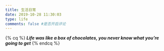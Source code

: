 ```yaml
---
title: 生活日常
date: 2019-10-28 11:30:03
type: life
comments: false #是否开启评论
---
```

{% cq %}
**_Life was like a box of chocolates, you never know what you’re going to get_**
{% endcq %}

<div class="life">
    <div class="row">
        <div class="box">
            <div class="thumb" style="background-image: url('https://s2.ax1x.com/2019/10/30/K4ViZT.jpg')"></div>
            <div class="portfolio-caption">
                <div class="vertical-table">
                    <div class="vertical-cell">
                        <span>游戏系列</span>
                        <p>玩过的一些游戏</p>
                        <a href="/games/" class="btn">View More</a>
                    </div>
                </div>
            </div>
        </div>
        <div class="box">
            <div class="thumb" style="background-image: url('https://s2.ax1x.com/2019/10/28/K6WAp9.md.jpg')"></div>
            <div class="portfolio-caption">
                <div class="vertical-table">
                    <div class="vertical-cell">
                        <span>读书系列</span>
                        <p>读过的一些书籍</p>
                        <a href="/books/" class="btn">View More</a>
                    </div>
                </div>
            </div>
        </div>
        <div class="box">
            <div class="thumb" style="background-image: url('https://s2.ax1x.com/2019/10/28/K6WSmV.jpg')"></div>
            <div class="portfolio-caption">
                <div class="vertical-table">
                    <div class="vertical-cell">
                        <span>观影系列</span>
                        <p>看过的一些电影</p>
                        <a href="/movies/" class="btn">View More</a>
                    </div>
                </div>
            </div>
        </div>
        <div class="box">
            <div class="thumb" style="background-image: url('https://s2.ax1x.com/2019/10/28/K6WFfJ.jpg')"></div>
            <div class="portfolio-caption">
                <div class="vertical-table">
                    <div class="vertical-cell">
                        <span>相册系列</span>
                        <p>生活的五彩斑斓</p>
                        <a href="/gallery/" class="btn">View More</a>
                    </div>
                </div>
            </div>
        </div>
        <div class="box">
            <div class="thumb" style="background-image: url('https://cdn.jsdelivr.net/gh/XuxuGood/blogImages/resume/resumeBg.jpg')"></div>
            <div class="portfolio-caption">
                <div class="vertical-table">
                    <div class="vertical-cell">
                        <span>我的简历</span>
                        <p>冰冻三尺非一日之寒</p>
                        <a href="/resume/" class="btn">View More</a>
                    </div>
                </div>
            </div>
        </div>
    </div>
</div>

<style>
    .posts-expand .post-body h3:before {
        content: "";
    }

    .row {
        display: flow-root;
    }

    .box {
        overflow: hidden;
        position: relative;
        z-index: 1;
        transition: all .5s;
        width: 40%;
        float: left;
        margin: 3% 5%;
        height: 180px;
        border-radius: 10px;
    }

    .box:hover {
        box-shadow: 3px 3px 5px #999
    }

    .thumb {
        background-size: 100% 100%;
        height: 100%;
        transition: all .5s ease
    }

    .box:hover .thumb {
        transform: scale(1.2)
    }

    .box:hover .portfolio-caption {
        opacity: 1;
        visibility: visible;
    }

    .portfolio-caption {
        position: absolute;
        z-index: 2;
        width: 100%;
        height: 100%;
        top: 0;
        left: 0;
        opacity: 0;
        visibility: hidden;
        text-align: center;
        background: rgba(42, 42, 42, 0.9);
        transition: all 0.3s ease-in-out;
    }

    .vertical-table {
        width: 100%;
        height: 100%;
        display: table;
    }

    .portfolio-caption .vertical-cell {
        padding: 10px;
    }

    .vertical-cell {
        display: table-cell;
        vertical-align: middle;
    }

    .portfolio-caption span {
        display: block;
        font-weight: 700;
        line-height: 1.5;
        padding-top: 10px;
        border-bottom: 1px solid #eee;
        font-size: 1.318em;
        color: #fff;
        margin-top: 0;
        -webkit-transform: translateY(-10px);
        -ms-transform: translateY(-10px);
        transform: translateY(-10px);
        transition: all 0.4s ease-in-out;
    }

    .portfolio-caption p {
        font-size: 0.8em;
        color: #e1e1e1;
    }

    .portfolio-caption .btn {
        color: #010101;
        background-color: #fff;
        margin-top: -0.1rem;
        font-size: 14px;
        font-weight: 700;
        line-height: 1.2;
        letter-spacing: 0.05em;
        text-decoration: none;
        text-align: center;
        white-space: nowrap;
        vertical-align: middle;
        padding: 8px 15px;
        border-radius: 35px;
        border: 0;
        -webkit-appearance: none;
        box-shadow: transparent 0 0 0;
        transition: all 500ms cubic-bezier(0.23, 1, 0.32, 1) 0ms;
    }

    .portfolio-caption .btn:hover {
        color: #fff;
        background-color: #70b7fd;
    }

    @media only screen and (max-width: 479px) {
        .box {
            font-size: 20px
        }
    }

    @media (max-width: 767px) {
        .box {
            width: 90%;
            margin: 3% 5%
        }
    }
</style>
